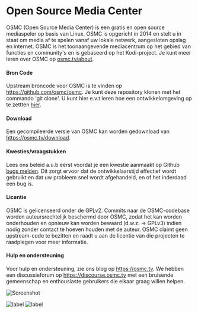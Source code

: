 # Open Source Media Center

OSMC (Open Source Media Center) is een gratis en open source mediaspeler op basis van Linux. OSMC is opgericht in 2014 en stelt u in staat om media af te spelen vanaf uw lokale netwerk, aangesloten opslag en internet. OSMC is het toonaangevende mediacentrum op het gebied van functies en community's en is gebaseerd op het Kodi-project. Je kunt meer leren over OSMC op <a href="http://osmc.tv/about">osmc.tv/about</a>. 

#### Bron Code ####

Upstream broncode voor OSMC is te vinden op https://github.com/osmc/osmc. Je kunt deze repository klonen met het commando 'git clone'. U kunt hier e.v.t leren hoe een ontwikkelomgeving op te zettten <a href="https://osmc.tv/wiki/development/getting-involved-with-osmc-development/">hier</a>.

#### Download ####

Een gecompileerde versie van OSMC kan worden gedownload van <a href="https://osmc.tv/download">https://osmc.tv/download</a>. 

#### Kwesties/vraagstukken ####
Lees ons beleid a.u.b eerst voordat je een kwestie aanmaakt op Github <a href="https://osmc.tv/wiki/development/reporting-bugs/">bugs melden</a>. Dit zorgt ervoor dat de ontwikkelaarstijd effectief wordt gebruikt en dat uw probleem snel wordt afgehandeld, en of het inderdaad een bug is.

#### Licentie ####

OSMC is gelicenseerd onder de GPLv2. Commits naar de OSMC-codebase worden auteursrechtelijk beschermd door OSMC, zodat het kan worden onderhouden en opnieuw kan worden bewaard (d.w.z. -> GPLv3) indien nodig zonder contact te hoeven houden met de auteur. OSMC claimt geen upstream-code te bezitten en raadt u aan de licentie van die projecten te raadplegen voor meer informatie.

#### Hulp en ondersteuning ####

Voor hulp en ondersteuning, zie ons blog op <a href="https://osmc.tv">https://osmc.tv</a>. We hebben een discussieforum op <a href="https://discourse.osmc.tv">https://discourse.osmc.tv</a> met een bruisende gemeenschap en enthousiaste gebruikers die elkaar graag willen helpen.

![Screenshot](https://imgur.com/HE41dK9.png"Screenshot")

![label](https://img.shields.io/badge/WedgeCMS-2018.12.1-brightgreen.svg?style=social&label=OSMC-Versie)
![label](https://img.shields.io/badge/WedgeCMS-9.4-brightgreen.svg?style=social&label=Debian-Versie)
